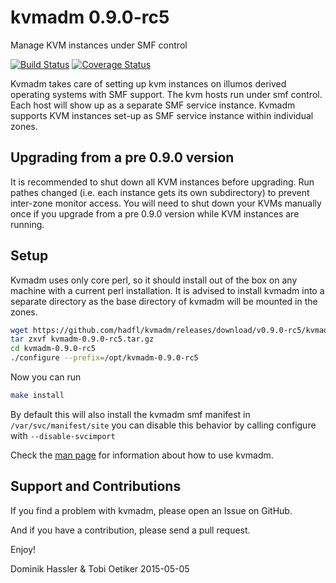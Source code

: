 kvmadm 0.9.0-rc5
============
Manage KVM instances under SMF control

[![Build Status](https://travis-ci.org/hadfl/kvmadm.svg?branch=master)](https://travis-ci.org/hadfl/kvmadm)
[![Coverage Status](https://img.shields.io/coveralls/hadfl/kvmadm.svg)](https://coveralls.io/r/hadfl/kvmadm?branch=master)

Kvmadm takes care of setting up kvm instances on illumos derived operating
systems with SMF support.  The kvm hosts run under smf control.  Each host
will show up as a separate SMF service instance. Kvmadm supports KVM instances
set-up as SMF service instance within individual zones.

Upgrading from a pre 0.9.0 version
----------------------------------

It is recommended to shut down all KVM instances before upgrading. Run pathes changed (i.e. each
instance gets its own subdirectory) to prevent inter-zone monitor access. 
You will need to shut down your KVMs manually once if you upgrade from a pre 0.9.0 version while KVM instances are running.

Setup
-----

Kvmadm uses only core perl, so it should install out of the box on any machine with a current perl installation.
It is advised to install kvmadm into a separate directory as the base directory of kvmadm will be mounted in the zones.

```sh
wget https://github.com/hadfl/kvmadm/releases/download/v0.9.0-rc5/kvmadm-0.9.0-rc5.tar.gz
tar zxvf kvmadm-0.9.0-rc5.tar.gz
cd kvmadm-0.9.0-rc5
./configure --prefix=/opt/kvmadm-0.9.0-rc5 
```

Now you can run

```sh
make install
```

By default this will also install the kvmadm smf manifest in
```/var/svc/manifest/site``` you can disable this behavior by calling
configure with ```--disable-svcimport``` 

Check the [man page](doc/kvmadm.pod) for information about how to use kvmadm.

Support and Contributions
-------------------------
If you find a problem with kvmadm, please open an Issue on GitHub.

And if you have a contribution, please send a pull request.

Enjoy!

Dominik Hassler & Tobi Oetiker
2015-05-05

